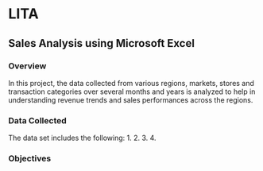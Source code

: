 # LITA
## Sales Analysis using Microsoft Excel
### Overview
In this project, the data collected from various regions, markets, stores and transaction categories over several months and years is analyzed to help in understanding revenue trends and sales performances across the regions.  

### Data Collected 
The data set includes the following:
1.
2.
3.
4.

### Objectives
